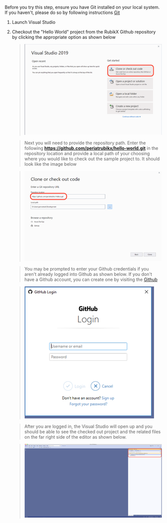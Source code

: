 Before you try this step, ensure you have Git installed on your local system. If you haven't, please do so by following instructions [Git](versioning.md)


1. Launch Visual Studio 
2. Checkout the "Hello World" project from the RubikX Github repository by clicking the appropriate option as shown below
   > ![image](images/vs_startup_page.png)
   
   > Next you will need to provide the repository path. Enter the following **https://github.com/periatrubikx/hello-world.git** in the repository location and provide a local path of your choosing where you would like to check out the sample project to. It should look like the image below
   
   > ![image](images/clone_project.png)
   
   > You may be prompted to enter your Github credentials if you aren't already logged into Github as shown below. If you don't have a Github account, you can create one by visiting the [Github](http://www.github.com)
   
   > ![image](images/github_login_prompt.png)
   
   > After you are logged in, the Visual Studio will open up and you should be able to see the checked out project and the related files on the far right side of the editor as shown below.
   
   > ![image](images/vs_editor_git_view.png)
   